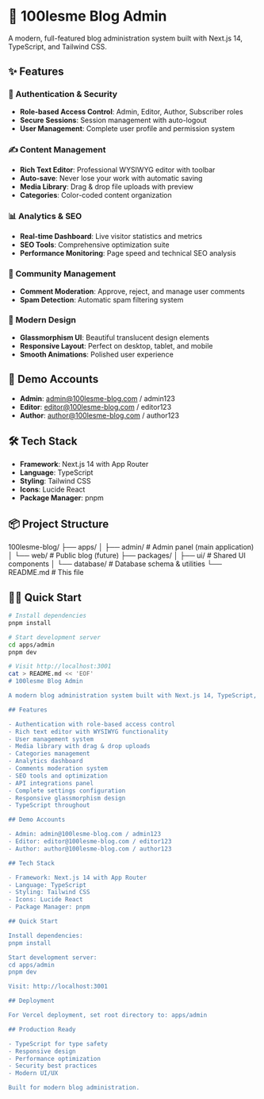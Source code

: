 
# 🎯 100lesme Blog Admin

A modern, full-featured blog administration system built with Next.js 14, TypeScript, and Tailwind CSS.

## ✨ Features

### 🔐 Authentication & Security
- **Role-based Access Control**: Admin, Editor, Author, Subscriber roles
- **Secure Sessions**: Session management with auto-logout
- **User Management**: Complete user profile and permission system

### ✍️ Content Management
- **Rich Text Editor**: Professional WYSIWYG editor with toolbar
- **Auto-save**: Never lose your work with automatic saving
- **Media Library**: Drag & drop file uploads with preview
- **Categories**: Color-coded content organization

### 📊 Analytics & SEO
- **Real-time Dashboard**: Live visitor statistics and metrics
- **SEO Tools**: Comprehensive optimization suite
- **Performance Monitoring**: Page speed and technical SEO analysis

### 💬 Community Management
- **Comment Moderation**: Approve, reject, and manage user comments
- **Spam Detection**: Automatic spam filtering system

### 🎨 Modern Design
- **Glassmorphism UI**: Beautiful translucent design elements
- **Responsive Layout**: Perfect on desktop, tablet, and mobile
- **Smooth Animations**: Polished user experience

## 🚀 Demo Accounts
- **Admin**: admin@100lesme-blog.com / admin123
- **Editor**: editor@100lesme-blog.com / editor123
- **Author**: author@100lesme-blog.com / author123

## 🛠️ Tech Stack
- **Framework**: Next.js 14 with App Router
- **Language**: TypeScript
- **Styling**: Tailwind CSS
- **Icons**: Lucide React
- **Package Manager**: pnpm

## 📦 Project Structure
100lesme-blog/
├── apps/
│   ├── admin/          # Admin panel (main application)
│   └── web/            # Public blog (future)
├── packages/
│   ├── ui/             # Shared UI components
│   └── database/       # Database schema & utilities
└── README.md           # This file

## 🏃‍♂️ Quick Start
```bash
# Install dependencies
pnpm install

# Start development server
cd apps/admin
pnpm dev

# Visit http://localhost:3001
cat > README.md << 'EOF'
# 100lesme Blog Admin

A modern blog administration system built with Next.js 14, TypeScript, and Tailwind CSS.

## Features

- Authentication with role-based access control
- Rich text editor with WYSIWYG functionality  
- User management system
- Media library with drag & drop uploads
- Categories management
- Analytics dashboard
- Comments moderation system
- SEO tools and optimization
- API integrations panel
- Complete settings configuration
- Responsive glassmorphism design
- TypeScript throughout

## Demo Accounts

- Admin: admin@100lesme-blog.com / admin123
- Editor: editor@100lesme-blog.com / editor123  
- Author: author@100lesme-blog.com / author123

## Tech Stack

- Framework: Next.js 14 with App Router
- Language: TypeScript
- Styling: Tailwind CSS
- Icons: Lucide React
- Package Manager: pnpm

## Quick Start

Install dependencies:
pnpm install

Start development server:
cd apps/admin
pnpm dev

Visit: http://localhost:3001

## Deployment

For Vercel deployment, set root directory to: apps/admin

## Production Ready

- TypeScript for type safety
- Responsive design
- Performance optimization  
- Security best practices
- Modern UI/UX

Built for modern blog administration.
